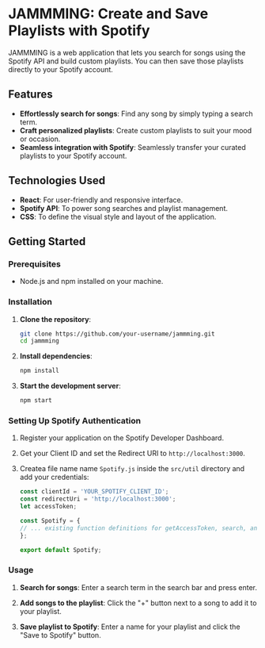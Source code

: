 # JAMMMING: Create and Save Playlists with Spotify

JAMMMING is a web application that lets you search for songs using the Spotify API and build custom playlists. You can then save those playlists directly to your Spotify account.

## Features

- **Effortlessly search for songs**: Find any song by simply typing a search term.
- **Craft personalized playlists**: Create custom playlists to suit your mood or occasion.
- **Seamless integration with Spotify**: Seamlessly transfer your curated playlists to your Spotify account.

## Technologies Used

- **React**: For user-friendly and responsive interface.
- **Spotify API**: To power song searches and playlist management.
- **CSS**: To define the visual style and layout of the application.

## Getting Started

### Prerequisites

- Node.js and npm installed on your machine.

### Installation

1. **Clone the repository**:

   ```bash
   git clone https://github.com/your-username/jammming.git
   cd jammming
   ```

2. **Install dependencies**:

    ```bash
    npm install
    ```

3. **Start the development server**:

    ```bash
    npm start
    ```

### Setting Up Spotify Authentication

1. Register your application on the Spotify Developer Dashboard.

2. Get your Client ID and set the Redirect URI to `http://localhost:3000`.

3. Createa file name name `Spotify.js` inside the `src/util` directory and add your credentials:

    ```JavaScript
    const clientId = 'YOUR_SPOTIFY_CLIENT_ID';
    const redirectUri = 'http://localhost:3000';
    let accessToken;

    const Spotify = {
    // ... existing function definitions for getAccessToken, search, and savePlaylist
    };

    export default Spotify;
    ```

### Usage
1. **Search for songs**: Enter a search term in the search bar and press enter.

2. **Add songs to the  playlist**: Click the "+" button next to a song to add it to your playlist.

3. **Save playlist to Spotify**: Enter a name for your playlist and click the "Save to Spotify" button.

